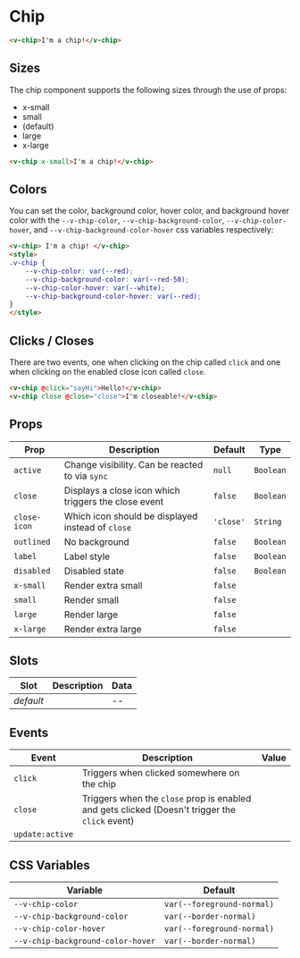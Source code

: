 # Chip

```html
<v-chip>I'm a chip!</v-chip>
```

## Sizes

The chip component supports the following sizes through the use of props:

* x-small
* small
* (default)
* large
* x-large

```html
<v-chip x-small>I'm a chip!</v-chip>
```

## Colors

You can set the color, background color, hover color, and background hover color with the `--v-chip-color`, `--v-chip-background-color`, `--v-chip-color-hover`, and `--v-chip-background-color-hover` css variables respectively:

```html
<v-chip> I'm a chip! </v-chip>
<style>
.v-chip {
	--v-chip-color: var(--red);
	--v-chip-background-color: var(--red-50);
	--v-chip-color-hover: var(--white);
	--v-chip-background-color-hover: var(--red);
}
</style>
```

## Clicks / Closes

There are two events, one when clicking on the chip called `click` and one when clicking on the enabled close icon called `close`.

```html
<v-chip @click="sayHi">Hello!</v-chip>
<v-chip close @close="close">I'm closeable!</v-chip>
```

## Props
| Prop         | Description                                          | Default   | Type      |
|--------------|------------------------------------------------------|-----------|-----------|
| `active`     | Change visibility. Can be reacted to via `sync`      | `null`    | `Boolean` |
| `close`      | Displays a close icon which triggers the close event | `false`   | `Boolean` |
| `close-icon` | Which icon should be displayed instead of `close `   | `'close'` | `String`  |
| `outlined`   | No background                                        | `false`   | `Boolean` |
| `label`      | Label style                                          | `false`   | `Boolean` |
| `disabled`   | Disabled state                                       | `false`   | `Boolean` |
| `x-small`    | Render extra small                                   | `false`   |           |
| `small`      | Render small                                         | `false`   |           |
| `large`      | Render large                                         | `false`   |           |
| `x-large`    | Render extra large                                   | `false`   |           |
<!-- readme-gen-igonre: x-small, small, large, x-large -->

## Slots
| Slot      | Description | Data |
|-----------|-------------|------|
| _default_ |             | --   |

## Events
| Event           | Description                                                                                    | Value |
|-----------------|------------------------------------------------------------------------------------------------|-------|
| `click`         | Triggers when clicked somewhere on the chip                                                    |       |
| `close`         | Triggers when the `close` prop is enabled and gets clicked (Doesn't trigger the `click` event) |       |
| `update:active` |                                                                                                |       |

## CSS Variables
| Variable                          | Default                               |
|-----------------------------------|---------------------------------------|
| `--v-chip-color`                  | `var(--foreground-normal)`       |
| `--v-chip-background-color`       | `var(--border-normal)`           |
| `--v-chip-color-hover`            | `var(--foreground-normal)` |
| `--v-chip-background-color-hover` | `var(--border-normal)`     |
